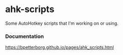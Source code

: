 # ahk-scripts
Some AutoHotkey scripts that I'm working on or using.

### Documentation
https://bpetterborg.github.io/pages/ahk_scripts.html
